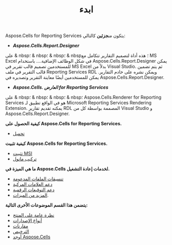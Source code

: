 ﻿---
title: ابدء
type: docs
weight: 10
url: /ar/reportingservices/getting-started/
---
 Aspose.Cells for Reporting Services يتكون من**جزئين** كالتالي:

- ***Aspose.Cells.Report.Designer***

على & nbsp؛ & nbsp؛ & nbsp؛ & nbsp؛ هذه أداة لتصميم التقارير تتكامل مع MS Excel في شكل الوظائف الإضافية…. باستخدام Aspose.Cells.Report.Designer يمكن للمستخدمين تصميم قالب تقرير في MS Excel بدلاً من Visual Studio. ثم يتم تضمين قالب التقرير في ملف Reporting Services RDL ويمكن نشره على خادم التقارير. يمكن للمستخدمين أيضًا معاينة التقرير وتصديره في Aspose.Cells.Report.Designer.

- ***Aspose.Cells. العارض for Reporting Services***

على & nbsp؛ & nbsp؛ & nbsp؛ & nbsp؛ Aspose.Cells.Renderer for Reporting Services هو في الواقع تطبيق لـ Microsoft Reporting Services Rendering Extension. يمكنه تقديم تقارير RDL المصممة بواسطة كل من Visual Studio و Aspose.Cells.Report.Designer.


**كيفية الحصول على Aspose.Cells for Reporting Services.** 

- [تحميل]( https://downloads.aspose.com/cells/reportingservices/ )

**كيفية تثبيت Aspose.Cells for Reporting Services.**

- [تثبيت MSI](/cells/ar/reportingservices/using-msi-installer/)
- [تركيب مانول](/cells/ar/reportingservices/using-dll-only/)


**ما هي الميزة في Aspose.Cells لخدمات إعادة التشغيل.**

- [تنسيقات الملفات المدعومة](/cells/ar/reportingservices/supported-file-formats/)
- [دعم العلامات المركبة](/cells/ar/reportingservices/composite-markers/)
- [دعم التوقيعات الرقمية](/cells/ar/reportingservices/support-for-digital-signatures/)
- [المزيد من الميزات](/cells/ar/reportingservices/features/).

**يتضمن هذا القسم الموضوعات الأخرى التالية:**

- [نظرة عامة على المنتج](/cells/ar/reportingservices/product-overview/)
- [أنواع الإصدارات](/cells/ar/reportingservices/edition-types/)
- [مقارنات](/cells/ar/reportingservices/comparisons/)
- [الترخيص](/cells/ar/reportingservices/licensing/)
- [أوجد Aspose.Cells](/cells/ar/reportingservices/evaluate-aspose-cells/)
